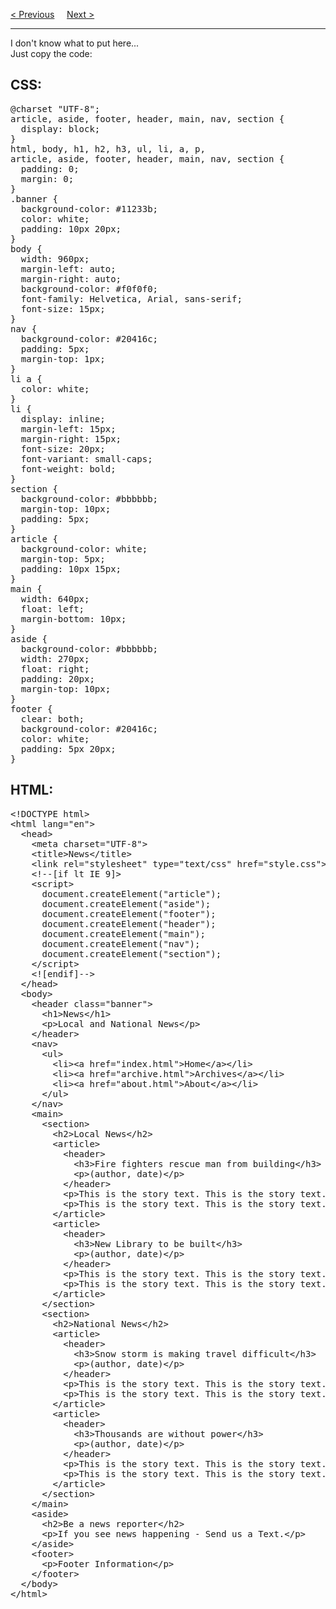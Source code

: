 <a href="/HTML5/Tags/section.md">&lt; Previous</a>
&nbsp;&nbsp;&nbsp;
<a href="/HTML5/ChangeLog.md">Next &gt;</a>
<hr>
I don't know what to put here...
<br>
Just copy the code:
<h2>CSS:</h2>
<pre>
@charset "UTF-8";
article, aside, footer, header, main, nav, section {
  display: block;
}
html, body, h1, h2, h3, ul, li, a, p, 
article, aside, footer, header, main, nav, section {
  padding: 0;
  margin: 0;
}
.banner {
  background-color: #11233b;
  color: white;
  padding: 10px 20px;
}
body {
  width: 960px;
  margin-left: auto;
  margin-right: auto;
  background-color: #f0f0f0;
  font-family: Helvetica, Arial, sans-serif;
  font-size: 15px;
}
nav {
  background-color: #20416c;
  padding: 5px;
  margin-top: 1px;
}
li a {
  color: white;
}
li {
  display: inline;
  margin-left: 15px;
  margin-right: 15px;
  font-size: 20px;
  font-variant: small-caps;
  font-weight: bold;
}
section {
  background-color: #bbbbbb;
  margin-top: 10px;
  padding: 5px;
}
article {
  background-color: white;
  margin-top: 5px;
  padding: 10px 15px;
}
main {
  width: 640px;
  float: left;
  margin-bottom: 10px;
}
aside {
  background-color: #bbbbbb;
  width: 270px;
  float: right;
  padding: 20px;
  margin-top: 10px;
}
footer {
  clear: both;
  background-color: #20416c;
  color: white;
  padding: 5px 20px;
}
</pre>
<h2>HTML:</h2>
<pre>
&lt;!DOCTYPE html&gt;
&lt;html lang="en"&gt;
  &lt;head&gt;
    &lt;meta charset="UTF-8"&gt;
    &lt;title>News&lt;/title&gt;
    &lt;link rel="stylesheet" type="text/css" href="style.css"&gt;
    &lt;!--[if lt IE 9]&gt;
    &lt;script&gt;
      document.createElement("article");
      document.createElement("aside");
      document.createElement("footer");
      document.createElement("header");
      document.createElement("main");
      document.createElement("nav");
      document.createElement("section");
    &lt;/script&gt;
    &lt;![endif]--&gt;
  &lt;/head&gt;
  &lt;body&gt;
    &lt;header class="banner"&gt;
      &lt;h1&gt;News&lt;/h1&gt;
      &lt;p&gt;Local and National News&lt;/p&gt;
    &lt;/header&gt;
    &lt;nav&gt;
      &lt;ul&gt;
        &lt;li>&lt;a href="index.html">Home&lt;/a>&lt;/li&gt;
        &lt;li>&lt;a href="archive.html">Archives&lt;/a>&lt;/li&gt;
        &lt;li>&lt;a href="about.html">About&lt;/a>&lt;/li&gt;
      &lt;/ul&gt;
    &lt;/nav&gt;
    &lt;main&gt;
      &lt;section&gt;
        &lt;h2&gt;Local News&lt;/h2&gt;
        &lt;article&gt;
          &lt;header&gt;
            &lt;h3&gt;Fire fighters rescue man from building&lt;/h3&gt;
            &lt;p&gt;(author, date)&lt;/p&gt;
          &lt;/header>
          &lt;p&gt;This is the story text. This is the story text.&lt;/p&gt;
          &lt;p&gt;This is the story text. This is the story text.&lt;/p&gt;
        &lt;/article&gt;
        &lt;article&gt;
          &lt;header&gt;
            &lt;h3&gt;New Library to be built&lt;/h3&gt;
            &lt;p&gt;(author, date)&lt;/p&gt;
          &lt;/header&gt;
          &lt;p&gt;This is the story text. This is the story text.&lt;/p&gt;
          &lt;p&gt;This is the story text. This is the story text.&lt;/p&gt;
        &lt;/article&gt;
      &lt;/section&gt;
      &lt;section&gt;
        &lt;h2&gt;National News&lt;/h2&gt;
        &lt;article&gt;
          &lt;header&gt;
            &lt;h3&gt;Snow storm is making travel difficult&lt;/h3&gt;
            &lt;p&gt;(author, date)&lt;/p&gt;
          &lt;/header&gt;
          &lt;p&gt;This is the story text. This is the story text.&lt;/p&gt;
          &lt;p&gt;This is the story text. This is the story text.&lt;/p&gt;
        &lt;/article&gt;
        &lt;article&gt;
          &lt;header&gt;
            &lt;h3&gt;Thousands are without power&lt;/h3&gt;
            &lt;p&gt;(author, date)&lt;/p&gt;
          &lt;/header&gt;
          &lt;p&gt;This is the story text. This is the story text.&lt;/p&gt;
          &lt;p&gt;This is the story text. This is the story text.&lt;/p&gt;
        &lt;/article&gt;
      &lt;/section&gt;
    &lt;/main&gt;
    &lt;aside&gt;
      &lt;h2&gt;Be a news reporter&lt;/h2&gt;
      &lt;p&gt;If you see news happening - Send us a Text.&lt;/p&gt;
    &lt;/aside&gt;
    &lt;footer&gt;
      &lt;p&gt;Footer Information&lt;/p&gt;
    &lt;/footer&gt;
  &lt;/body&gt;
&lt;/html&gt;
</pre>
